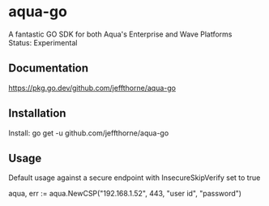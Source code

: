 # aqua-go

A fantastic GO SDK for both Aqua's Enterprise and Wave Platforms<br/>
Status: Experimental

Documentation
----
https://pkg.go.dev/github.com/jeffthorne/aqua-go


Installation
----
Install: go get -u github.com/jeffthorne/aqua-go


Usage
----
Default usage against a secure endpoint with InsecureSkipVerify set to true 

aqua, err := aqua.NewCSP("192.168.1.52", 443, "user id", "password")